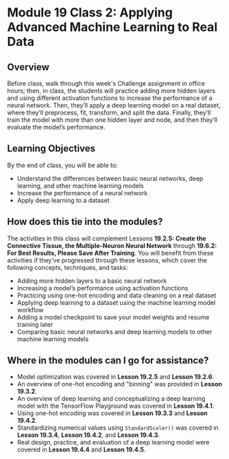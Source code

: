 # Module 19 Class 2: Applying Advanced Machine Learning to Real Data

## Overview

Before class, walk through this week's Challenge assignment in office hours; then, in class, the students will practice adding more hidden layers and using different activation functions to increase the performance of a neural network. Then, they’ll apply a deep learning model on a real dataset, where they’ll preprocess, fit, transform, and split the data. Finally, they’ll train the model with more than one hidden layer and node, and then they’ll evaluate the model’s performance.  

## Learning Objectives

By the end of class, you will be able to:

* Understand the differences between basic neural networks, deep learning, and other machine learning models
* Increase the performance of a neural network 
* Apply deep learning to a dataset 

## How does this tie into the modules?

The activities in this class will complement Lessons **19.2.5: Create the Connective Tissue, the Multiple-Neuron Neural Network** through **19.6.2: For Best Results, Please Save After Training**. You will benefit from these activities if they‘ve progressed through these lessons, which cover the following concepts, techniques, and tasks:  

* Adding more hidden layers to a basic neural network
* Increasing a model’s performance using activation functions 
* Practicing using one-hot encoding and data cleaning on a real dataset
* Applying deep learning to a dataset using the machine learning model workflow
* Adding a model checkpoint to save your model weights and resume training later
* Comparing basic neural networks and deep learning models to other machine learning models
  
## Where in the modules can I go for assistance?

  * Model optimization was covered in **Lesson 19.2.5** and **Lesson 19.2.6**.
  * An overview of one-hot encoding and "binning" was provided in **Lesson 19.3.2**.
  * An overview of deep learning and conceptualizing a deep learning model with the TensorFlow Playground was covered in **Lesson 19.4.1**.
  * Using one-hot encoding was covered in **Lesson 19.3.3** and **Lesson 19.4.2**.
  * Standardizing numerical values using `StandardScaler()` was covered in **Lesson 19.3.4**, **Lesson 19.4.2**, and **Lesson 19.4.3**.
  *  Real design, practice, and evaluation of a deep learning model were covered in **Lesson 19.4.4** and **Lesson 19.4.5**.